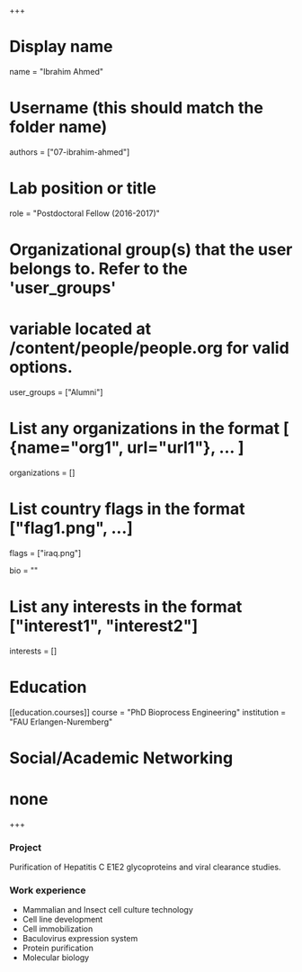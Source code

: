 +++
# Display name
name = "Ibrahim Ahmed"

# Username (this should match the folder name)
authors = ["07-ibrahim-ahmed"]

# Lab position or title
role = "Postdoctoral Fellow (2016-2017)"

# Organizational group(s) that the user belongs to. Refer to the 'user_groups'
# variable located at /content/people/people.org for valid options.
user_groups = ["Alumni"]

# List any organizations in the format [ {name="org1", url="url1"}, ... ]
organizations = []

# List country flags in the format ["flag1.png", ...]
flags = ["iraq.png"]

bio = ""

# List any interests in the format ["interest1", "interest2"]
interests = []

# Education
[[education.courses]]
  course = "PhD Bioprocess Engineering"
  institution = "FAU Erlangen-Nuremberg"

# Social/Academic Networking
# none
+++

### Project
Purification of Hepatitis C E1E2 glycoproteins and viral clearance studies.

### Work experience
- Mammalian and Insect cell culture technology
- Cell line development
- Cell immobilization
- Baculovirus expression system
- Protein purification
- Molecular biology
